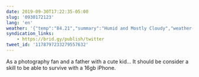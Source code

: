 ```yaml
---
date: 2019-09-30T17:22:35-05:00
slug: '0930172123'
lang: 'en'
weather: '{"temp":"84.21","summary":"Humid and Mostly Cloudy","weather-icon":"partly-cloudy-day","location":"25.7555,-100.4021"}'
syndication_links:
    - https://brid.gy/publish/twitter
tweet_id: '1178797233279557632'
---
```

As a photography fan and a father with a cute kid… 
It should be consider a skill to be able to survive with a 16gb iPhone.